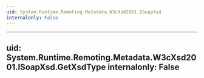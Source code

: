 ```yaml
---
uid: System.Runtime.Remoting.Metadata.W3cXsd2001.ISoapXsd
internalonly: False
---
```


---
uid: System.Runtime.Remoting.Metadata.W3cXsd2001.ISoapXsd.GetXsdType
internalonly: False
---
